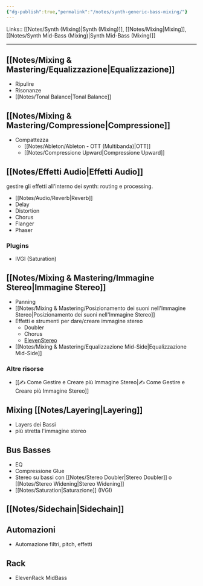 ```yaml
---
{"dg-publish":true,"permalink":"/notes/synth-generic-bass-mixing/"}
---
```


Links:: [[Notes/Synth (Mixing)\|Synth (Mixing)]], [[Notes/Mixing\|Mixing]], [[Notes/Synth Mid-Bass (Mixing)\|Synth Mid-Bass (Mixing)]]

---

## [[Notes/Mixing & Mastering/Equalizzazione\|Equalizzazione]]

- Ripulire 
- Risonanze
- [[Notes/Tonal Balance\|Tonal Balance]]

## [[Notes/Mixing & Mastering/Compressione\|Compressione]]

- Compattezza
	- [[Notes/Ableton/Ableton - OTT (Multibanda)\|OTT]]
	- [[Notes/Compressione Upward\|Compressione Upward]]


## [[Notes/Effetti Audio\|Effetti Audio]]

gestire gli effetti all'interno dei synth: routing e processing. 

- [[Notes/Audio/Reverb\|Reverb]]
- Delay
- Distortion
- Chorus
- Flanger
- Phaser

### Plugins

- IVGI (Saturation)


## [[Notes/Mixing & Mastering/Immagine Stereo\|Immagine Stereo]]

- Panning
- [[Notes/Mixing & Mastering/Posizionamento dei suoni nell'Immagine Stereo\|Posizionamento dei suoni nell'Immagine Stereo]]
- Effetti e strumenti per dare/creare immagine stereo
	- Doubler
	- Chorus
	- [ElevenStereo](http://bit.ly/3ZfzELS)
- [[Notes/Mixing & Mastering/Equalizzazione Mid-Side\|Equalizzazione Mid-Side]]

### Altre risorse

- [[✍ Come Gestire e Creare più Immagine Stereo\|✍ Come Gestire e Creare più Immagine Stereo]]

## Mixing [[Notes/Layering\|Layering]]

- Layers dei Bassi
- più stretta l'immagine stereo

## Bus Basses

- EQ
- Compressione Glue
- Stereo su bassi con [[Notes/Stereo Doubler\|Stereo Doubler]] o [[Notes/Stereo Widening\|Stereo Widening]]
- [[Notes/Saturation\|Saturazione]] (IVGI)

## [[Notes/Sidechain\|Sidechain]]


## Automazioni

- Automazione filtri, pitch, effetti 


## Rack

- ElevenRack MidBass


